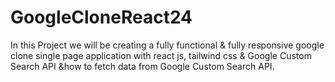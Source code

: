 # GoogleCloneReact24
In this Project we will be creating a fully functional &amp; fully responsive google clone single page application with react js, tailwind css &amp; Google Custom Search API &amp;how to fetch data from Google Custom Search API.
